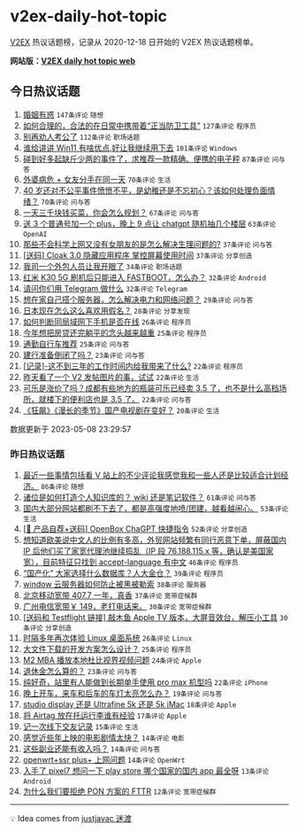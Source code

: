 # v2ex-daily-hot-topic

[V2EX](https://www.v2ex.com/) 热议话题榜，记录从 2020-12-18 日开始的 V2EX 热议话题榜单。

**网站版：[V2EX daily hot topic web](https://boojack.github.io/v2ex-daily-hot-topic-web/)**

## 今日热议话题

<!-- TODAY BEGIN -->

1. [婚姻有惑](https://www.v2ex.com/t/938137) `147条评论` `随想`
1. [如何合理的，合法的在日常中携带着“正当防卫工具”](https://www.v2ex.com/t/938259) `127条评论` `程序员`
1. [别再劝人考公了](https://www.v2ex.com/t/938211) `112条评论` `职场话题`
1. [谁给讲讲 Win11 有啥优点,好让我继续用下去](https://www.v2ex.com/t/938221) `101条评论` `Windows`
1. [碰到好多起缺斤少两的事件了，求推荐一款精确、便携的电子秤](https://www.v2ex.com/t/938142) `87条评论` `问与答`
1. [外婆病危 + 女友分手在同一天](https://www.v2ex.com/t/938311) `70条评论` `生活`
1. [40 岁还对不公平事件愤愤不平，是幼稚还是不忘初心？该如何处理负面情绪？](https://www.v2ex.com/t/938222) `70条评论` `问与答`
1. [一天三千块钱买菜，你会怎么规划？](https://www.v2ex.com/t/938229) `67条评论` `问与答`
1. [送 3 个普通号加一个 plus，晚上 9 点让 chatgpt 随机抽几个楼层](https://www.v2ex.com/t/938276) `63条评论` `OpenAI`
1. [那些不会科学上网又没有女朋友的是怎么解决生理问题的?](https://www.v2ex.com/t/938412) `37条评论` `问与答`
1. [[送码] Cloak 3.0 隐藏应用程序 掌控屏幕使用时间](https://www.v2ex.com/t/938316) `37条评论` `分享创造`
1. [我司一个外包人员让我开眼了](https://www.v2ex.com/t/938335) `34条评论` `职场话题`
1. [红米 K30 5G 刷机后只能进入 FASTBOOT，怎么办？](https://www.v2ex.com/t/938387) `32条评论` `Android`
1. [请问你们用 Telegram 做什么](https://www.v2ex.com/t/938294) `32条评论` `Telegram`
1. [想在家自己搭个服务器，怎么解决电力和网络问题？](https://www.v2ex.com/t/938208) `29条评论` `问与答`
1. [日本现在怎么这么喜欢用假名？](https://www.v2ex.com/t/938337) `28条评论` `分享发现`
1. [如何判断同局域网下手机是否在线](https://www.v2ex.com/t/938324) `26条评论` `程序员`
1. [今年想把房贷还完躺平的念头越来越重](https://www.v2ex.com/t/938367) `25条评论` `程序员`
1. [通勤自行车推荐](https://www.v2ex.com/t/938195) `25条评论` `问与答`
1. [建行准备倒闭了吗？](https://www.v2ex.com/t/938248) `23条评论` `问与答`
1. [[记录]-这不到三年的工作时间内给我带来了什么?](https://www.v2ex.com/t/938274) `22条评论` `程序员`
1. [昨天看了一个 V2 发帖图片的事，试试](https://www.v2ex.com/t/938187) `22条评论` `生活`
1. [可乐是涨价了吗？成都有些地方的瓶装可乐已经卖 3.5 了，也不是什么高档场所，就楼下的便利店也是 3.5 了。](https://www.v2ex.com/t/938166) `22条评论` `问与答`
1. [《狂飙》《漫长的季节》国产电视剧在变好？](https://www.v2ex.com/t/938281) `20条评论` `生活`

数据更新于 2023-05-08 23:29:57

<!-- TODAY END -->

### 昨日热议话题

<!-- YESTERDAY BEGIN -->

1. [最近一些事情包括看 V 站上的不少评论我感觉我和一些人还是比较适合计划经济。](https://www.v2ex.com/t/938000) `86条评论` `随想`
1. [诸位是如何打造个人知识库的？ wiki 还是笔记软件？](https://www.v2ex.com/t/938037) `61条评论` `问与答`
1. [国内大部分网站都刷不下去了，都是高强度地喷/团建，越看越闹心。](https://www.v2ex.com/t/938022) `53条评论` `生活`
1. [[🎁 产品自荐+送码] OpenBox ChaGPT 快捷指令](https://www.v2ex.com/t/937994) `52条评论` `分享创造`
1. [想知道欧美说中文人的比例有多高，外贸网站频繁有同行恶意下单，屏蔽国内 IP 后他们买了家宽代理池继续捣乱（IP 段 76.188.115.x 等，确认是美国家宽），目前特征只找到 accept-language 有中文](https://www.v2ex.com/t/938044) `46条评论` `程序员`
1. [“国产化” 大家选择什么数据库？人大金仓？](https://www.v2ex.com/t/937986) `39条评论` `程序员`
1. [window 云服务器如何防止被黑被勒索](https://www.v2ex.com/t/937991) `38条评论` `服务器`
1. [北京移动宽带 407.7 一年，真香](https://www.v2ex.com/t/937998) `37条评论` `宽带症候群`
1. [广州电信宽带￥ 149，老打电话来。](https://www.v2ex.com/t/937993) `30条评论` `宽带症候群`
1. [[送码和 Testflight 链接] 敲木鱼 Apple TV 版本，大屏音效台，解压小工具](https://www.v2ex.com/t/938048) `30条评论` `分享创造`
1. [时隔多年再次体验 Linux 桌面系统](https://www.v2ex.com/t/938092) `26条评论` `Linux`
1. [大文件下载的开发方案怎么设计？](https://www.v2ex.com/t/938051) `25条评论` `程序员`
1. [M2 MBA 播放本地杜比视界视频问题](https://www.v2ex.com/t/938045) `24条评论` `Apple`
1. [退休金怎么算的？](https://www.v2ex.com/t/938053) `23条评论` `问与答`
1. [纯好奇，站里有人能做到长期单手使用 pro max 机型吗](https://www.v2ex.com/t/938083) `22条评论` `iPhone`
1. [晚上开车，来车和后车的车灯太亮怎么办？](https://www.v2ex.com/t/938101) `19条评论` `问与答`
1. [studio display 还是 Ultrafine 5k 还是 5k iMac](https://www.v2ex.com/t/937987) `18条评论` `Apple`
1. [将 Airtag 放在托运行李谁有经验](https://www.v2ex.com/t/938067) `17条评论` `Apple`
1. [记一次线下交友记录](https://www.v2ex.com/t/938080) `15条评论` `生活`
1. [感觉近些年上映的电影剧情太快？](https://www.v2ex.com/t/938094) `14条评论` `电影`
1. [这些副业还能有收入吗？](https://www.v2ex.com/t/938079) `14条评论` `问与答`
1. [openwrt+ssr plus+ 上网问题](https://www.v2ex.com/t/938014) `14条评论` `OpenWrt`
1. [入手了 pixel7 想问一下 play store 哪个国家的国内 app 最全呀](https://www.v2ex.com/t/938056) `13条评论` `Android`
1. [为什么我们要拒绝 PON 方案的 FTTR](https://www.v2ex.com/t/938105) `12条评论` `宽带症候群`

<!-- YESTERDAY END -->

---

💡 Idea comes from [justjavac 迷渡](https://github.com/justjavac/)
